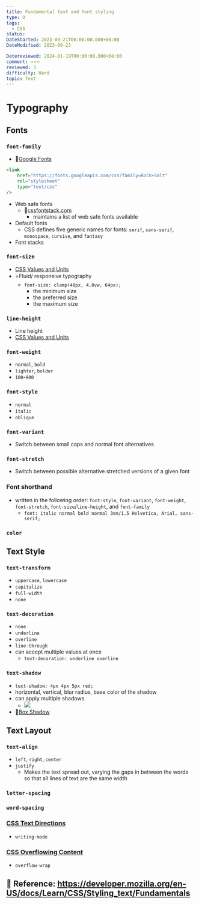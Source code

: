 ```yaml
---
title: Fundamental text and font styling
type: D
tags:
  - CSS
status:
DateStarted: 2023-09-21T00:00:00.000+08:00
DateModified: 2023-09-23

Datereviewed: 2024-01-19T00:00:00.000+08:00
comment: ⭐⭐⭐
reviewed: 3
difficulty: Hard
topic: Text
---
```


# Typography

## Fonts

### `font-family`

- 📌[Google Fonts](https://fonts.google.com/)

```html
<link
	href="https://fonts.googleapis.com/css?family=Rock+Salt"
	rel="stylesheet"
	type="text/css"
/>
```

- Web safe fonts
  - 📌[cssfontstack.com](https://www.cssfontstack.com/)
    - maintains a list of web safe fonts available
- Default fonts
  - CSS defines five generic names for fonts: `serif`, `sans-serif`, `monospace`, `cursive`, and `fantasy`
- Font stacks

### `font-size`

- [CSS Values and Units](CSS-Values-and-Units.md)
- ⭐Fluid/ responsive typography
  - `font-size: clamp(48px, 4.8vw, 64px);`
    - the minimum size
    - the preferred size
    - the maximum size

### `line-height`

- Line height
- [CSS Values and Units](CSS-Values-and-Units.md)

### `font-weight`

- `normal`, `bold`
- `lighter`, `bolder`
- `100`-`900`

### `font-style`

- `normal`
- `italic`
- `oblique`

### `font-variant`

- Switch between small caps and normal font alternatives

### `font-stretch`

- Switch between possible alternative stretched versions of a given font

### Font shorthand

- written in the following order: `font-style`, `font-variant`, `font-weight`, `font-stretch`, `font-size`/`line-height`, and `font-family`
  - `font: italic normal bold normal 3em/1.5 Helvetica, Arial, sans-serif;`

### `color`

## Text Style

### `text-transform`

- `uppercase`, `lowercase`
- `capitalize`
- `full-width`
- `none`

### `text-decoration`

- `none`
- `underline`
- `overline`
- `line-through`
- can accept multiple values at once
  - `text-decoration: underline overline`

### `text-shadow`

- `text-shadow: 4px 4px 5px red;`
- horizontal, vertical, blur radius, base color of the shadow
- can apply multiple shadows
  - ![](https://cdn.jsdelivr.net/gh/jenniferwonder/bimg/web-design/Paste-image-1695304143112image.png)
- 📌[Box Shadow](Box-Shadow.md)

## Text Layout

### `text-align`

- `left`, `right`, `center`
- `justify`
  - Makes the text spread out, varying the gaps in between the words so that all lines of text are the same width

### `letter-spacing`

### `word-spacing`

### [CSS Text Directions](CSS-Text-Directions.md)

- `writing-mode`

### [CSS Overflowing Content](CSS-Overflowing-Content.md)

- `overflow-wrap`

## 📌 Reference: https://developer.mozilla.org/en-US/docs/Learn/CSS/Styling_text/Fundamentals
